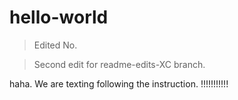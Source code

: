 # hello-world

>Edited No.

>Second edit for readme-edits-XC branch.

haha.
We are texting following the instruction.
!!!!!!!!!!!
